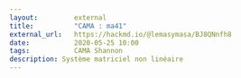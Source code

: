 ```yaml
---
layout:         external
title:          "CAMA : ma41"
external_url:   https://hackmd.io/@lemasymasa/BJ8QNnfh8
date:           2020-05-25 10:00
tags:           CAMA Shannon
description: Système matriciel non linéaire
---
```

